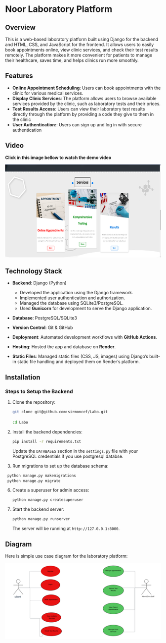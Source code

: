 
# Noor Laboratory Platform

## Overview
This is a web-based laboratory platform built using Django for the backend and HTML, CSS, and JavaScript for the frontend. It allows users to easily book appointments online, view clinic services, and check their test results remotely. The platform makes it more convenient for patients to manage their healthcare, saves time, and helps clinics run more smoothly.

## Features

- **Online Appointment Scheduling**: Users can book appointments with the clinic for various medical services.
- **Display Clinic Services**: The platform allows users to browse available services provided by the clinic, such as laboratory tests and their prices.
- **Test Results Access**: Users can view their laboratory test results directly through the platform by providing a code they give to them in the clinic
- **User Authentication:**:  Users can sign up and log in  with secure authentication


## Video

**Click in this image bellow to watch the demo video**


[<img src="assets/pic.png" alt="Watch the video" width="550" height="300">](https://www.youtube.com/watch?v=9x5-wyc-aOA)




## Technology Stack

- **Backend**: Django (Python)
  - Developed the application using the Django framework.
  - Implemented user authentication and authorization.
  - Managed the database using SQLite3/PostgreSQL.
  - Used **Gunicorn** for development to serve the Django application.

- **Database**: PostgreSQL/SQLite3
- **Version Control**: Git & GitHub
- **Deployment**: Automated development workflows with **GitHub Actions**.
- **Hosting**: Hosted the app and database on **Render**.
- **Static Files**: Managed static files (CSS, JS, images) using Django’s built-in static file handling and deployed them on Render’s platform.


## Installation

### Steps to Setup the Backend

1. Clone the repository:

   ```bash
   git clone git@github.com:sirmoncef/Labo.git
   
   cd Labo
   ```


2. Install the backend dependencies:

   ```bash
   pip install -r requirements.txt
   ```



   Update the `DATABASES` section in the `settings.py` file with your PostgreSQL credentials if you use postgresql databse.

5. Run migrations to set up the database schema:

  ```bash
   python manage.py makemigrations
   python manage.py migrate
   ```

6. Create a superuser for admin access:

   ```bash
   python manage.py createsuperuser
   ```

7. Start the backend server:

   ```bash
   python manage.py runserver
   ```

   The server will be running at `http://127.0.0.1:8000`.


##  Diagram

Here is simple use case diagram for the laboratory platform:

![Diagram](assets/diagram.png)






